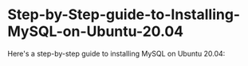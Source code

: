 # Step-by-Step-guide-to-Installing-MySQL-on-Ubuntu-20.04
Here's a step-by-step guide to installing MySQL on Ubuntu 20.04:
